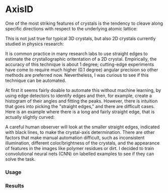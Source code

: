 # AxisID
One of the most striking features of crystals is the tendency to cleave along specific directions with respect to the underlying atomic lattice:

This is not just true for typical 3D crystals, but also 2D crystals currently studied in physics research:

It is common practice in many research labs to use straight edges to estimate the crystallographic oritentation of a 2D crystal. Empirically, the accuracy of this technique is about 1 degree; cutting-edge experiments have come to require much higher (0.1 degree) angular precision so other methods are preferred now. Nevertheless, I was curious to see if this technique can be automated. 

At first it seems fairly doable to automate this without machine learning, by using edge detectors to identify edges and then, for example, create a histogram of their angles and fitting the peaks. However, there is intuition that goes into picking the "straight edges," and there are difficult cases. Here is an example where there is a long and fairly straight edge, that is actually slightly curved:


A careful human observer will look at the smaller straight edges, indicated with black lines, to make the crystal-axis determination. There are other factors that make manual automation difficult, such as inconsistent illumination, different color/brightness of the crystals, and the appearance of features in the images like polymer residues or dirt. I decided to train convolutional neural nets (CNN) on labelled examples to see if they can solve the task. 

### Usage

### Results
